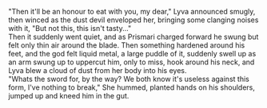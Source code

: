 "Then it'll be an honour to eat with you, my dear," Lyva announced smugly, then winced as the dust devil enveloped her, bringing some clanging noises with it, "But not this, this isn't tasty..."    
Then it suddenly went quiet, and as Prismari charged forward he swung but felt only thin air around the blade. Then something hardened around his feet, and the god felt liquid metal, a large puddle of it, suddenly swell up as an arm swung up to uppercut him, only to miss, hook around his neck, and Lyva blew a cloud of dust from her body into his eyes.    
"Whats the sword for, by the way? We both know it's useless against this form, I've nothing to break," She hummed, planted hands on his shoulders, jumped up and kneed him in the gut.